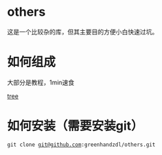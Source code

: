 # others
这是一个比较杂的库，但其主要目的方便小白快速过坑。
# 如何组成
大部分是教程，1min速食

[tree](./tree.txt)
# 如何安装（需要安装git）
<code>git clone git@github.com:greenhandzdl/others.git</code>
